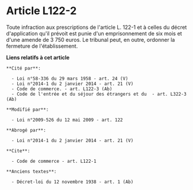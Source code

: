 # Article L122-2

Toute infraction aux prescriptions de l'article L. 122-1 et à celles du décret d'application qu'il prévoit est punie d'un
emprisonnement de six mois et d'une amende de 3 750 euros. Le tribunal peut, en outre, ordonner la fermeture de
l'établissement.

**Liens relatifs à cet article**

	**Cité par**:

	  - Loi n°58-336 du 29 mars 1958 - art. 24 (V)
	  - Loi n°2014-1 du 2 janvier 2014 - art. 21 (V)
	  - Code de commerce. - art. L122-3 (Ab)
	  - Code de l'entrée et du séjour des étrangers et du  - art. L322-3 (Ab)

	**Modifié par**:

	  - Loi n°2009-526 du 12 mai 2009 - art. 122

	**Abrogé par**:

	  - Loi n°2014-1 du 2 janvier 2014 - art. 21 (V)

	**Cite**:

	  - Code de commerce - art. L122-1

	**Anciens textes**:

	  - Décret-loi du 12 novembre 1938 - art. 1 (Ab)

